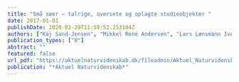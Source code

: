 ```yaml
---
title: "Små søer – talrige, oversete og oplagte studieobjekter "
date: 2017-01-01
publishDate: 2020-02-29T11:59:52.253104Z
authors: ["Kaj Sand-Jensen", "Mikkel René Andersen", "Lars Lønsmann Iversen", "Theis Kragh", "Kenneth Thorø Martinsen"]
publication_types: ["8"]
abstract: ""
featured: false
url_pdf: "https://aktuelnaturvidenskab.dk/fileadmin/Aktuel_Naturvidenskab/nr-4/AN4-2017soe-dynamik.pdf"
publication: "*Aktuel Naturvidenskab*"
---
```


